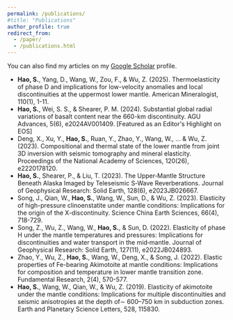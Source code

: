 ```yaml
---
permalink: /publications/
#title: "Publications"
author_profile: true
redirect_from: 
  - /paper/
  - /publications.html
---
```


You can also find my articles on my [Google Scholar](https://scholar.google.com.hk/citations?user=ptd_FAcAAAAJ&hl=en) profile.

<!--
In review


Published
======
-->
* **Hao, S.**, Yang, D., Wang, W., Zou, F., & Wu, Z. (2025). Thermoelasticity of phase D and implications for low-velocity anomalies and local discontinuities at the uppermost lower mantle. American Mineralogist, 110(1), 1-11.
* **Hao, S.**, Wei, S. S., & Shearer, P. M. (2024). Substantial global radial variations of basalt content near the 660-km discontinuity. AGU Advances, 5(6), e2024AV001409. [Featured as an Editor's Highlight on EOS]
* Deng, X., Xu, Y., **Hao, S.**, Ruan, Y., Zhao, Y., Wang, W., ... & Wu, Z. (2023). Compositional and thermal state of the lower mantle from joint 3D inversion with seismic tomography and mineral elasticity. Proceedings of the National Academy of Sciences, 120(26), e2220178120.
* **Hao, S.**, Shearer, P., & Liu, T. (2023). The Upper‐Mantle Structure Beneath Alaska Imaged by Teleseismic S‐Wave Reverberations. Journal of Geophysical Research: Solid Earth, 128(6), e2023JB026667.
* Song, J., Qian, W., **Hao, S.**, Wang, W., Sun, D., & Wu, Z. (2023). Elasticity of high-pressure clinoenstatite under mantle conditions: Implications for the origin of the X-discontinuity. Science China Earth Sciences, 66(4), 718-729.
* Song, Z., Wu, Z., Wang, W., **Hao, S.**, & Sun, D. (2022). Elasticity of phase H under the mantle temperatures and pressures: Implications for discontinuities and water transport in the mid‐mantle. Journal of Geophysical Research: Solid Earth, 127(11), e2022JB024893.
* Zhao, Y., Wu, Z., **Hao, S.**, Wang, W., Deng, X., & Song, J. (2022). Elastic properties of Fe-bearing Akimotoite at mantle conditions: Implications for composition and temperature in lower mantle transition zone. Fundamental Research, 2(4), 570-577.
* **Hao, S.**, Wang, W., Qian, W., & Wu, Z. (2019). Elasticity of akimotoite under the mantle conditions: Implications for multiple discontinuities and seismic anisotropies at the depth of∼ 600–750 km in subduction zones. Earth and Planetary Science Letters, 528, 115830.
